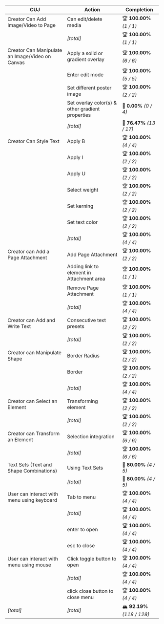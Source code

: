 | **CUJ**                                         | **Action**                                       | **Completion**               |
| ----------------------------------------------- | ------------------------------------------------ | ---------------------------- |
| Creator Can Add Image/Video to Page             | Can edit/delete media                            | 🏆 **100.00%** *(1 / 1)*     |
|                                                 | *[total]*                                        | 🏆 **100.00%** *(1 / 1)*     |
| Creator Can Manipulate an Image/Video on Canvas | Apply a solid or gradient overlay                | 🏆 **100.00%** *(6 / 6)*     |
|                                                 | Enter edit mode                                  | 🏆 **100.00%** *(5 / 5)*     |
|                                                 | Set different poster image                       | 🏆 **100.00%** *(2 / 2)*     |
|                                                 | Set overlay color(s) & other gradient properties | 🚨 **0.00%** *(0 / 4)*       |
|                                                 | *[total]*                                        | 🛴 **76.47%** *(13 / 17)*    |
| Creator Can Style Text                          | Apply B                                          | 🏆 **100.00%** *(4 / 4)*     |
|                                                 | Apply I                                          | 🏆 **100.00%** *(2 / 2)*     |
|                                                 | Apply U                                          | 🏆 **100.00%** *(2 / 2)*     |
|                                                 | Select weight                                    | 🏆 **100.00%** *(2 / 2)*     |
|                                                 | Set kerning                                      | 🏆 **100.00%** *(2 / 2)*     |
|                                                 | Set text color                                   | 🏆 **100.00%** *(2 / 2)*     |
|                                                 | *[total]*                                        | 🏆 **100.00%** *(4 / 4)*     |
| Creator can Add a Page Attachment               | Add Page Attachment                              | 🏆 **100.00%** *(2 / 2)*     |
|                                                 | Adding link to element in Attachment area        | 🏆 **100.00%** *(1 / 1)*     |
|                                                 | Remove Page Attachment                           | 🏆 **100.00%** *(1 / 1)*     |
|                                                 | *[total]*                                        | 🏆 **100.00%** *(4 / 4)*     |
| Creator can Add and Write Text                  | Consecutive text presets                         | 🏆 **100.00%** *(2 / 2)*     |
|                                                 | *[total]*                                        | 🏆 **100.00%** *(2 / 2)*     |
| Creator can Manipulate Shape                    | Border Radius                                    | 🏆 **100.00%** *(2 / 2)*     |
|                                                 | Border                                           | 🏆 **100.00%** *(2 / 2)*     |
|                                                 | *[total]*                                        | 🏆 **100.00%** *(4 / 4)*     |
| Creator can Select an Element                   | Transforming element                             | 🏆 **100.00%** *(2 / 2)*     |
|                                                 | *[total]*                                        | 🏆 **100.00%** *(2 / 2)*     |
| Creator can Transform an Element                | Selection integration                            | 🏆 **100.00%** *(6 / 6)*     |
|                                                 | *[total]*                                        | 🏆 **100.00%** *(6 / 6)*     |
| Text Sets (Text and Shape Combinations)         | Using Text Sets                                  | 🛴 **80.00%** *(4 / 5)*      |
|                                                 | *[total]*                                        | 🛴 **80.00%** *(4 / 5)*      |
| User can interact with menu using keyboard      | Tab to menu                                      | 🏆 **100.00%** *(4 / 4)*     |
|                                                 | *[total]*                                        | 🏆 **100.00%** *(4 / 4)*     |
|                                                 | enter to open                                    | 🏆 **100.00%** *(4 / 4)*     |
|                                                 | esc to close                                     | 🏆 **100.00%** *(4 / 4)*     |
| User can interact with menu using mouse         | Click toggle button to open                      | 🏆 **100.00%** *(4 / 4)*     |
|                                                 | *[total]*                                        | 🏆 **100.00%** *(4 / 4)*     |
|                                                 | click close button to close menu                 | 🏆 **100.00%** *(4 / 4)*     |
| *\[total\]*                                     | *\[total\]*                                      | 🏔️ **92.19%** *(118 / 128)* |